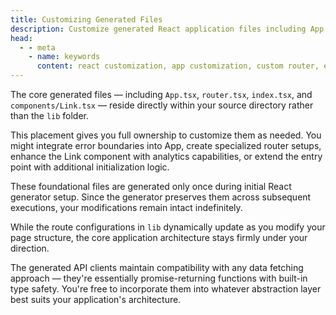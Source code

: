 ```yaml
---
title: Customizing Generated Files
description: Customize generated React application files including App.tsx, router.tsx, Link component, and entry point. Files are generated once and persist through updates.
head:
  - - meta
    - name: keywords
      content: react customization, app customization, custom router, error boundaries, custom components, generator customization
---
```


The core generated files — including `App.tsx`, `router.tsx`, `index.tsx`, and `components/Link.tsx` —
reside directly within your source directory rather than the `lib` folder.

This placement gives you full ownership to customize them as needed.
You might integrate error boundaries into App, create specialized router setups,
enhance the Link component with analytics capabilities,
or extend the entry point with additional initialization logic.

These foundational files are generated only once during initial React generator setup.
Since the generator preserves them across subsequent executions, your modifications remain intact indefinitely.

While the route configurations in `lib` dynamically update as you modify your page structure,
the core application architecture stays firmly under your direction.

The generated API clients maintain compatibility with any data fetching approach —
they're essentially promise-returning functions with built-in type safety.
You're free to incorporate them into whatever abstraction layer best suits your application's architecture.

